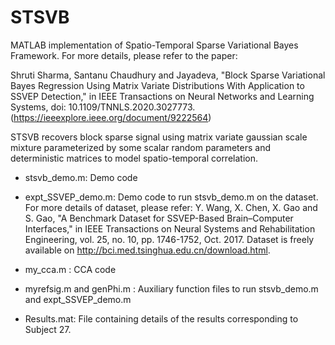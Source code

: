 # STSVB

MATLAB implementation of Spatio-Temporal Sparse Variational Bayes Framework. For more details, please refer to the paper: 

Shruti Sharma, Santanu Chaudhury and Jayadeva, "Block Sparse Variational Bayes Regression Using Matrix Variate Distributions With Application to SSVEP Detection," in IEEE Transactions on Neural Networks and Learning Systems, doi: 10.1109/TNNLS.2020.3027773. (https://ieeexplore.ieee.org/document/9222564)

STSVB recovers block sparse signal using matrix variate gaussian scale mixture parameterized by some scalar random parameters and 
deterministic matrices to model spatio-temporal correlation.

- stsvb_demo.m: Demo code  
- expt_SSVEP_demo.m: Demo code to run stsvb_demo.m on the dataset. For more details of dataset, please refer:
Y. Wang, X. Chen, X. Gao and S. Gao, "A Benchmark Dataset for SSVEP-Based Brain–Computer Interfaces," 
in IEEE Transactions on Neural Systems and Rehabilitation Engineering, vol. 25, no. 10, pp. 1746-1752, Oct. 2017. 
Dataset is freely available on http://bci.med.tsinghua.edu.cn/download.html. 

- my_cca.m : CCA code
- myrefsig.m and genPhi.m : Auxiliary function files to run stsvb_demo.m and expt_SSVEP_demo.m

- Results.mat: File containing details of the results corresponding to Subject 27.

